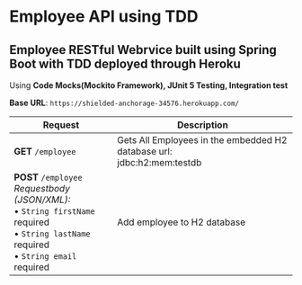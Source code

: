 # Employee API using TDD
## Employee RESTful Webrvice built using Spring Boot with TDD deployed through Heroku

Using **Code Mocks(Mockito Framework), JUnit 5 Testing, Integration test**

**Base URL**: `https://shielded-anchorage-34576.herokuapp.com/`

Request | Description
------------ | -------------
**GET** `/employee`  | Gets All Employees in the embedded H2 database url: <br> jdbc:h2:mem:testdb
**POST** `/employee` <br> *Requestbody (JSON/XML):* <br> • `String firstName` required <br> • `String lastName` required <br> • `String email` required | Add employee to H2 database

